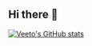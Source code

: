 ## Hi there 👋

[![Veeto's GitHub stats](https://github-readme-stats.vercel.app/api?username=veeto35)](https://github.com/anuraghazra/github-readme-stats)
